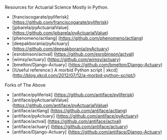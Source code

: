 Resources for Actuarial Science Mostly in Python.

* [franciscogarate/pyliferisk] (https://github.com/franciscogarate/pyliferisk)
* [jpbarela/pyActuarialValue] (https://github.com/jpbarela/pyActuarialValue)
* [phenomeno/actlang] (https://github.com/phenomeno/actlang)
* [deepakborania/pyActuary] (https://github.com/deepakborania/pyActuary)
* [esrobinson/actval] (https://github.com/esrobinson/actval)
* [wimsy/actuary] (https://github.com/wimsy/actuary)
* [bmelton/Django-Actuary] (https://github.com/bmelton/Django-Actuary)
* [(Useful reference:) A morbid Python script | xkcd] (http://blog.xkcd.com/2012/07/12/a-morbid-python-script/)

Forks of The Above
* [antiface/pyliferisk] (https://github.com/antiface/pyliferisk)
* [antiface/pyActuarialValue] (https://github.com/antiface/pyActuarialValue)
* [antiface/actlang] (https://github.com/antiface/actlang)
* [antiface/pyActuary] (https://github.com/antiface/pyActuary)
* [antiface/actval] (https://github.com/antiface/actval)
* [antiface/actuary] (https://github.com/antiface/actuary)
* [antiface/Django-Actuary] (https://github.com/antiface/Django-Actuary)
